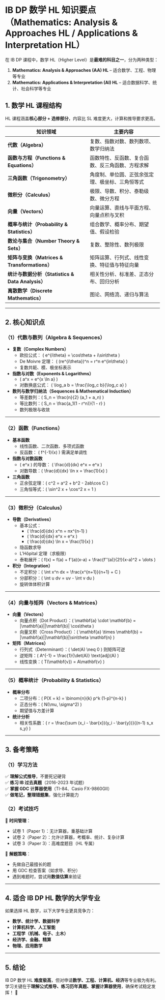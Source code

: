 # **IB DP 数学 HL 知识要点（Mathematics: Analysis & Approaches HL / Applications & Interpretation HL）**

在 IB DP 课程中，数学 HL（Higher Level）是**最难的科目之一**，分为两种类型：
1. **Mathematics: Analysis & Approaches (AA) HL** – 适合数学、工程、物理等专业
2. **Mathematics: Applications & Interpretation (AI) HL** – 适合数据科学、统计、社会科学等专业

## **1. 数学 HL 课程结构**
HL 课程涵盖**核心部分 + 选修部分**，内容比 SL 难度更大，计算和推导要求更高。

| 知识领域 | 主要内容 |
|---------|---------|
| **代数（Algebra）** | 复数、指数对数、数列数项、数学归纳法 |
| **函数与方程（Functions & Equations）** | 函数特性、反函数、复合函数、反三角函数、方程求解 |
| **三角函数（Trigonometry）** | 角度制、单位圆、正弦余弦定理、极坐标、三角恒等式 |
| **微积分（Calculus）** | 极限、导数、积分、泰勒级数、微分方程 |
| **向量（Vectors）** | 向量运算、直线与平面方程、向量点积与叉积 |
| **概率与统计（Probability & Statistics）** | 组合数学、概率分布、期望值、假设检验 |
| **数论与集合（Number Theory & Sets）** | 复数、整除性、数列极限 |
| **矩阵与变换（Matrices & Transformations）** | 矩阵运算、行列式、线性变换、特征值与特征向量 |
| **统计与数据分析（Statistics & Data Analysis）** | 相关性分析、标准差、正态分布、回归分析 |
| **离散数学（Discrete Mathematics）** | 图论、网络流、递归与算法 |

---

## **2. 核心知识点**
### **（1）代数与数列（Algebra & Sequences）**
- **复数（Complex Numbers）**
  - 欧拉公式： \( e^{i\theta} = \cos\theta + i\sin\theta \)
  - De Moivre 定理： \( (re^{i\theta})^n = r^n e^{in\theta} \)
  - 复数共轭、模、极坐标表示
- **指数与对数（Exponents & Logarithms）**
  - \( a^x = e^{x \ln a} \)
  - 对数换底公式： \( \log_a b = \frac{\log_c b}{\log_c a} \)
- **数列与数学归纳法（Sequences & Mathematical Induction）**
  - 等差数列：\( S_n = \frac{n}{2} (a_1 + a_n) \)
  - 等比数列：\( S_n = \frac{a_1(1 - r^n)}{1 - r} \)
  - 数列极限与收敛

---

### **（2）函数（Functions）**
- **基本函数**
  - 线性函数、二次函数、多项式函数
  - 反函数： \( f^{-1}(x) \) 需满足单调性
- **指数与对数函数**
  - \( e^x \) 的导数： \( \frac{d}{dx} e^x = e^x \)
  - 对数导数：\( \frac{d}{dx} \ln x = \frac{1}{x} \)
- **三角函数**
  - 正余弦定理：\( c^2 = a^2 + b^2 - 2ab\cos C \)
  - 三角恒等式：\( \sin^2 x + \cos^2 x = 1 \)

---

### **（3）微积分（Calculus）**
- **导数（Derivatives）**
  - 基本公式：
    - \( \frac{d}{dx} x^n = nx^{n-1} \)
    - \( \frac{d}{dx} e^x = e^x \)
    - \( \frac{d}{dx} \ln x = \frac{1}{x} \)
  - 隐函数求导
  - L'Hôpital 定理（求极限）
  - 泰勒展开：\( f(x) = f(a) + f'(a)(x-a) + \frac{f''(a)}{2!}(x-a)^2 + \dots \)
- **积分（Integration）**
  - 不定积分：\( \int x^n dx = \frac{x^{n+1}}{n+1} + C \)
  - 分部积分：\( \int u dv = uv - \int v du \)
  - 旋转体体积计算

---

### **（4）向量与矩阵（Vectors & Matrices）**
- **向量（Vectors）**
  - 向量点积（Dot Product）：\( \mathbf{a} \cdot \mathbf{b} = |\mathbf{a}||\mathbf{b}| \cos\theta \)
  - 向量叉积（Cross Product）：\( \mathbf{a} \times \mathbf{b} = |\mathbf{a}||\mathbf{b}|\sin\theta \mathbf{n} \)
- **矩阵（Matrices）**
  - 行列式（Determinant）：\( \det(A) \neq 0 \) 则矩阵可逆
  - 逆矩阵：\( A^{-1} = \frac{1}{\det(A)} \text{adj}(A) \)
  - 线性变换：\( T(\mathbf{v}) = A\mathbf{v} \)

---

### **（5）概率统计（Probability & Statistics）**
- **概率分布**
  - 二项分布：\( P(X = k) = \binom{n}{k} p^k (1-p)^{n-k} \)
  - 正态分布：\( N(\mu, \sigma^2) \)
  - 期望值与方差计算
- **统计分析**
  - 相关性系数：\( r = \frac{\sum (x_i - \bar{x})(y_i - \bar{y})}{(n-1) s_x s_y} \)

---

## **3. 备考策略**
### **（1）学习方法**
✅ **理解公式推导**，不要死记硬背  
✅ **练习 IB 过去真题**（2016-2023 年试题）  
✅ **掌握 GDC 计算器使用**（TI-84、Casio FX-9860GII）  
✅ **做笔记，整理错题集**，强化计算能力  

### **（2）考试技巧**
🔹 **时间管理**：
- 试卷 1（Paper 1）：无计算器，重基础计算
- 试卷 2（Paper 2）：允许计算器，考概率、统计、复杂计算
- 试卷 3（Paper 3）：高难度题目（HL 专属）

🔹 **解题策略**：
- 先做自己最擅长的题
- 用 GDC 检查答案（如求导、积分）
- 遇到难题时，尝试用**数值估算**来验证

---

## **4. 适合 IB DP HL 数学的大学专业**
如果选择 HL 数学，以下大学专业更具竞争力：
- **数学、统计学、数据科学**
- **计算机科学、人工智能**
- **工程学（机械、电子、土木）**
- **经济学、金融、精算**
- **物理、应用数学**

---

## **5. 结论**
IB DP 数学 HL **难度极高**，但对申请**数学、工程、计算机、经济**等专业极为有利。  
学习关键在于**理解公式推导、练习历年真题、掌握计算器使用**，确保考试稳定发挥！ 🚀
